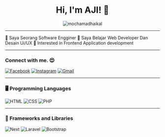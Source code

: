 <!-- Gambar dan Judul -->
<h1 align="center">Hi, I'm AJI! 👋</h1>

<p align="center">
  <img src="https://komarev.com/ghpvc/?username=mochamadhaikal&label=Profile%20views&color=ff69b4&style=flat" alt="mochamadhaikal" />
</p>

---

🧠 Saya Seorang Software Engginer
🌱 Saya Belajar Web Developer Dan Desain Ui/UX
🚩 Interested in Frontend Application development  

---

### Connect with me. 😍

[![Facebook](https://img.shields.io/badge/Facebook-Mochamad%20Haikal-1877F2?style=for-the-badge&logo=facebook&logoColor=white)](#)
[![Instagram](https://img.shields.io/badge/Instagram-muhhaykale-E4405F?style=for-the-badge&logo=instagram&logoColor=white)](#)
[![Gmail](https://img.shields.io/badge/Gmail-mhaikal1006@gmail.com-D14836?style=for-the-badge&logo=gmail&logoColor=white)](#)

---

### 🖥️ Programming Languages

![HTML](https://img.shields.io/badge/HTML-e34c26?style=for-the-badge&logo=html5&logoColor=white)
![CSS](https://img.shields.io/badge/CSS-264de4?style=for-the-badge&logo=css3&logoColor=white)
![PHP](https://img.shields.io/badge/PHP-777bb4?style=for-the-badge&logo=php&logoColor=white)

---

### 🧰 Frameworks and Libraries


![Next](https://img.shields.io/badge/NEXT-black?style=for-the-badge&logo=next.js&logoColor=white)
![Laravel](https://img.shields.io/badge/Laravel-f72c1f?style=for-the-badge&logo=laravel&logoColor=white)
![Bootstrap](https://img.shields.io/badge/Bootstrap-563d7c?style=for-the-badge&logo=bootstrap&logoColor=white)
